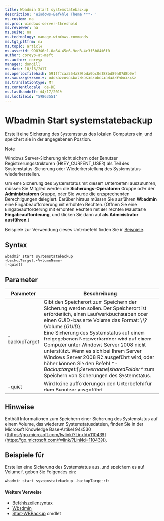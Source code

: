 ```yaml
---
title: Wbadmin Start systemstatebackup
description: 'Windows-Befehle Thema ***- '
ms.custom: na
ms.prod: windows-server-threshold
ms.reviewer: na
ms.suite: na
ms.technology: manage-windows-commands
ms.tgt_pltfrm: na
ms.topic: article
ms.assetid: 998366c1-0a64-45e6-9ed3-4c3f5b8406f0
author: coreyp-at-msft
ms.author: coreyp
manager: dongill
ms.date: 10/16/2017
ms.openlocfilehash: 591ff7caa554a892bda0bc0e888bd89a87d8b0ef
ms.sourcegitcommit: 0d0b32c8986ba7db9536e0b8648d4ddf9b03e452
ms.translationtype: MT
ms.contentlocale: de-DE
ms.lasthandoff: 04/17/2019
ms.locfileid: "59863551"
---
```

# <a name="wbadmin-start-systemstatebackup"></a>Wbadmin Start systemstatebackup



Erstellt eine Sicherung des Systemstatus des lokalen Computers ein, und speichert sie in der angegebenen Position.

> [!NOTE]
> Windows Server-Sicherung nicht sichern oder Benutzer Registrierungsstrukturen (HKEY_CURRENT_USER) als Teil des Systemstatus-Sicherung oder Wiederherstellung des Systemstatus wiederherstellen.

Um eine Sicherung des Systemstatus mit diesem Unterbefehl auszuführen, müssen Sie Mitglied werden die **Sicherungs-Operatoren** Gruppe oder der **Administratoren** Gruppe, oder Sie wurde die entsprechenden Berechtigungen delegiert. Darüber hinaus müssen Sie ausführen **Wbadmin** eine Eingabeaufforderung mit erhöhten Rechten. (Öffnen Sie eine Eingabeaufforderung mit erhöhten Rechten mit der rechten Maustaste **Eingabeaufforderung**, und klicken Sie dann auf **als Administrator ausführen**.)

Beispiele zur Verwendung dieses Unterbefehl finden Sie in [Beispiele](#BKMK_examples).

## <a name="syntax"></a>Syntax

```
wbadmin start systemstatebackup
-backupTarget:<VolumeName>
[-quiet]
```

## <a name="parameters"></a>Parameter

|Parameter|Beschreibung|
|---------|-----------|
|-backupTarget|Gibt den Speicherort zum Speichern der Sicherung werden sollen. Der Speicherort ist erforderlich, einen Laufwerkbuchstaben oder einen GUID-basierte Volume das Format: \\ \\? \Volume {*GUID*}.</br>Eine Sicherung des Systemstatus auf einem freigegebenen Netzwerkordner wird auf einem Computer unter Windows Server 2008 nicht unterstützt. Wenn es sich bei Ihrem Server Windows Server 2008 R2 ausgeführt wird, oder höher können Sie den Befehl **- Backuptarget:\\\\Servername\sharedFolder\**  zum Speichern von Sicherungen des Systemstatus.|
|-quiet|Wird keine aufforderungen den Unterbefehl für dem Benutzer ausgeführt.|

## <a name="remarks"></a>Hinweise

Enthält Informationen zum Speichern einer Sicherung des Systemstatus auf einem Volume, das wiederum Systemstatusdateien, finden Sie in der Microsoft Knowledge Base-Artikel 944530 ([https://go.microsoft.com/fwlink/?LinkId=110439](https://go.microsoft.com/fwlink/?LinkId=110439)).

## <a name="BKMK_examples"></a>Beispiele für

Erstellen eine Sicherung des Systemstatus aus, und speichern es auf Volume f, geben Sie Folgendes ein:
```
wbadmin start systemstatebackup -backupTarget:f:
```

#### <a name="additional-references"></a>Weitere Verweise

-   [Befehlszeilensyntax](command-line-syntax-key.md)
-   [Wbadmin](wbadmin.md)
-   [Start-WBBackup](https://technet.microsoft.com/library/jj902459.aspx) cmdlet